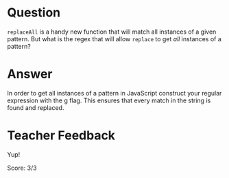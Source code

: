 # Question
`replaceAll` is a handy new function that will match all instances of a given pattern. But what is the regex that will allow `replace` to get *all* instances of a pattern?

# Answer
In order to get all instances of a pattern in JavaScript construct your regular expression with the g flag. This ensures that every match in the string is found and replaced.
# Teacher Feedback

Yup!

Score: 3/3